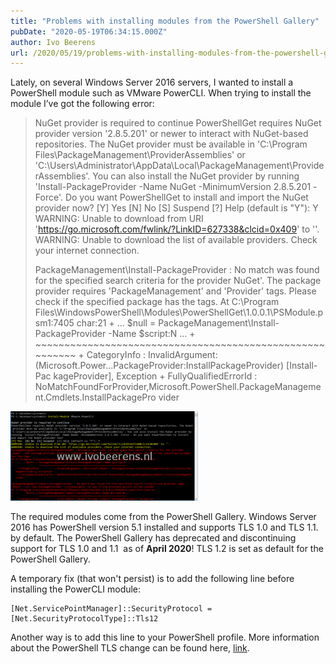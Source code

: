 ```yaml
---
title: "Problems with installing modules from the PowerShell Gallery"
pubDate: "2020-05-19T06:34:15.000Z"
author: Ivo Beerens
url: /2020/05/19/problems-with-installing-modules-from-the-powershell-gallery/
---
```


Lately, on several Windows Server 2016 servers, I wanted to install a PowerShell module such as VMware PowerCLI. When trying to install the module I’ve got the following error:

> NuGet provider is required to continue PowerShellGet requires NuGet provider version '2.8.5.201' or newer to interact with NuGet-based repositories. The NuGet provider must be available in 'C:\\Program Files\\PackageManagement\\ProviderAssemblies' or 'C:\\Users\\Administrator\\AppData\\Local\\PackageManagement\\ProviderAssemblies'. You can also install the NuGet provider by running 'Install-PackageProvider -Name NuGet -MinimumVersion 2.8.5.201 -Force'. Do you want PowerShellGet to install and import the NuGet provider now? \[Y\] Yes \[N\] No \[S\] Suspend \[?\] Help (default is "Y"): Y WARNING: Unable to download from URI 'https://go.microsoft.com/fwlink/?LinkID=627338&clcid=0x409' to ''. WARNING: Unable to download the list of available providers. Check your internet connection.
> 
> PackageManagement\\Install-PackageProvider : No match was found for the specified search criteria for the provider NuGet'. The package provider requires 'PackageManagement' and 'Provider' tags. Please check if the specified package has the tags. At C:\\Program Files\\WindowsPowerShell\\Modules\\PowerShellGet\\1.0.0.1\\PSModule.psm1:7405 char:21 + ... $null = PackageManagement\\Install-PackageProvider -Name $script:N ... + ~~~~~~~~~~~~~~~~~~~~~~~~~~~~~~~~~~~~~~~~~~~~~~~~~~~~~~~~~ + CategoryInfo : InvalidArgument: (Microsoft.Power...PackageProvider:InstallPackageProvider) \[Install-Pac kageProvider\], Exception + FullyQualifiedErrorId : NoMatchFoundForProvider,Microsoft.PowerShell.PackageManagement.Cmdlets.InstallPackagePro vider

[![](images/1-300x143.png)](images/1.png)

The required modules come from the PowerShell Gallery. Windows Server 2016 has PowerShell version 5.1 installed and supports TLS 1.0 and TLS 1.1. by default. The PowerShell Gallery has deprecated and discontinuing support for TLS 1.0 and 1.1  as of **April 2020**! TLS 1.2 is set as default for the PowerShell Gallery.

A temporary fix (that won't persist) is to add the following line before installing the PowerCLI module:

```
[Net.ServicePointManager]::SecurityProtocol = [Net.SecurityProtocolType]::Tls12
```

Another way is to add this line to your PowerShell profile. More information about the PowerShell TLS change can be found here, [link](https://devblogs.microsoft.com/PowerShell/PowerShell-gallery-tls-support/).